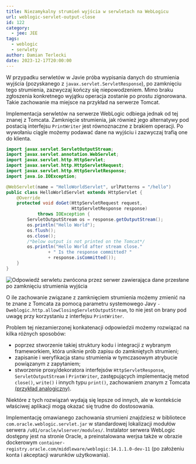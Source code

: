 ```yaml
---
title: Niezamykalny strumień wyjścia w serwletach na WebLogicu
url: weblogic-servlet-output-close
id: 122
category:
  - jee: JEE
tags:
  - weblogic
  - serwlety
author: Damian Terlecki
date: 2023-12-17T20:00:00
---
```


W przypadku serwletów w Javie próba wypisania danych do strumienia wyjścia (pozyskanego z `javax.servlet.ServletResponse`), po zamknięciu tego
strumienia, zazwyczaj kończy się niepowodzeniem. Mimo braku zgłoszenia konkretnego wyjątku
operacja zostanie po prostu zignorowana. Takie zachowanie ma miejsce na przykład na serwerze Tomcat.

Implementacja serwletów na serwerze WebLogic odbiega jednak od tej znanej z Tomcata.
Zamknięcie strumienia, jak również jego alternatywy pod postacią interfejsu `PrintWriter` jest równoznaczne z brakiem operacji.
Po wywołaniu ciągle możemy podawać dane na wyjściu i zazwyczaj trafią one do klienta.



```java
import javax.servlet.ServletOutputStream;
import javax.servlet.annotation.WebServlet;
import javax.servlet.http.HttpServlet;
import javax.servlet.http.HttpServletRequest;
import javax.servlet.http.HttpServletResponse;
import java.io.IOException;

@WebServlet(name = "HelloWorldServlet", urlPatterns = "/hello")
public class HelloWorldServlet extends HttpServlet {
    @Override
    protected void doGet(HttpServletRequest request,
                         HttpServletResponse response)
            throws IOException {
        ServletOutputStream os = response.getOutputStream();
        os.println("Hello World");
        os.flush();
        os.close();
        /*below output is not printed on the Tomcat*/
        os.println("Hello World after stream close." 
                + " Is the response committed? "
                + response.isCommitted());
    }
}
```

<img src="/img/hq/weblogic-servlet-output-close.png" title="Odpowiedź z serwletu zwrócona przez serwer" alt="Odpowiedź serwletu zwrócona przez serwer zawierająca dane przesłane po zamknięciu strumienia wyjścia">

O ile zachowanie związane z zamknięciem strumienia możemy zmienić na te znane z Tomcata za pomocą parametru systemowego Javy `-Dweblogic.http.allowClosingServletOutputStream`,
to nie jest on brany pod uwagę przy korzystaniu z interfejsu `PrintWriter`.

Problem tej niezamierzonej konkatenacji odpowiedzii możemy rozwiązać na kilka różnych sposobów:
- poprzez stworzenie takiej struktury kodu i integracji z wybranym frameworkiem, która uniknie prób zapisu do zamkniętych strumieni;
- zapisanie i weryfikacja stanu strumienia w tymczasowym atrybucie powiązanym z zapytaniem;
- stworzenie proxy/dekoratora interfejsów `HttpServletResponse`, `ServletOutputStream` i `PrintWriter`,
zastępujących implementację metod `close()`, `write()` i innych typu `print()`, zachowaniem znanym z Tomcata [(przykład analogiczny)](https://stackoverflow.com/questions/8933054/how-to-read-and-copy-the-http-servlet-response-output-stream-content-for-logging).

Niektóre z tych rozwiązań wydają się lepsze od innych, ale w kontekście właściwej aplikacji mogą okazać się trudne do dostosowania.

Implementację omawianego zachowania strumieni znajdziesz w bibliotece `com.oracle.weblogic.servlet.jar` w standardowej lokalizacji modułów serwera `/u01/oracle/wlserver/modules/`.
Instalator serwera WebLogic dostępny jest na stronie Oracle, a preinstalowana werjsa także w obrazie
dockerowym `container-registry.oracle.com/middleware/weblogic:14.1.1.0-dev-11` (po założeniu konta i akceptacji warunków użytkowania).
